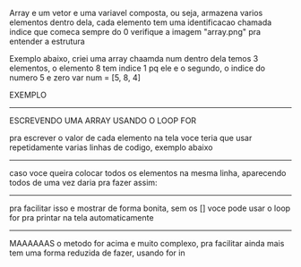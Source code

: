  Array e um vetor
 e uma variavel composta, ou seja, armazena varios elementos dentro dela, cada elemento tem uma identificacao chamada indice que comeca sempre do 0
 verifique a imagem "array.png" pra entender a estrutura

Exemplo abaixo, criei uma array chaamda num
dentro dela temos 3 elementos, o elemento 8 tem indice 1 pq ele e o segundo, o indice do numero 5 e zero
var num = [5, 8, 4]

<script>
    let num = [5, 8, 9, 2]
    num[4] = 6 //acrescentei o numero 6 na posicao 4
    num.push(7) //esse e outro metodo pra acrescentar elemento na array, significa que vai acrescentar o numero 7 como ultima posicao da array
    num.length //serve pra saber o tamanho da array, diz quantos elementos tem dentro
    num.sort() //vai organizar os elementos dentro da array, se forem numero vai colocar em order crescente, se forem palavras vai colocar em ordem alfabetica
</script>


EXEMPLO
<script>
let num = [5, 8, 9, 2]
console.log(num)
//resultado: [ 5, 8, 9, 2 ]

let num = [5, 8, 9, 2, 3]
console.log(`O vetor tem ${num.length} posicoes`)
//resultado: O vetor tem 5 posicoes

let num = [5, 8, 9, 2, 3]
console.log(`O vetor de posicao um e o numero: ${num[1]}`)
//resultado: O vetor de posicao um e o numero: 8

let num = [5, 8, 9, 2, 3]
num.sort() //usei o sorte pra organizar os elementos por ordem numerica
console.log(num[0]) //agora o elemento da posicao 0 e 2

let num = [5, 8, 9, 2, 3]
num.push(1) //adicionei o numero 1 depois do numero 3 dentro da array

</script>

______________________________________________________________________________________
ESCREVENDO UMA ARRAY USANDO O LOOP FOR

pra escrever o valor de cada elemento na tela voce teria que usar repetidamente varias linhas de codigo, exemplo abaixo
<script>

let valores = [8, 1, 7, 4, 2, 9]
console.log(valores[0]) //assim ele vai printa o numero que esta dentro de cada indice desses, nesse caso 8
console.log(valores[1]) //nesse caso 1
console.log(valores[2]) //nesse caso 7
console.log(valores[3])

</script>
___________________
caso voce queira colocar todos os elementos na mesma linha, aparecendo todos de uma vez daria pra fazer assim:
<script>

let valores = [8, 1, 7, 4, 2, 9]
console.log(valores) //mas iria printar os numeros com os []
//resultado: [8, 1, 7, 4, 2, 9] 

</script>

____________________
pra facilitar isso e mostrar de forma bonita, sem os [] voce pode usar o loop for pra printar na tela automaticamente
<script>

var valores = [2, 3, 5, 4, 6, 1]
for(let pos = 0; pos < valores.length; pos++) { //criei a variavel pos que comeca no 0, enquanto a variavel pos for menor do que o tamanho da array valores, o pos vai receber pos + 1
    console.log(`A posicao ${pos} tem o valor ${valores[pos]}`)
}
/* resultado: 
A posicao 0 tem o valor 2
A posicao 1 tem o valor 3
A posicao 2 tem o valor 5
A posicao 3 tem o valor 4
A posicao 4 tem o valor 6
A posicao 5 tem o valor 1
*/
</script>

__________________
MAAAAAAS o metodo for acima e muito complexo, pra facilitar ainda mais tem uma forma reduzida de fazer, usando for in

<script>

var valores = [2, 3, 5, 4, 6, 1]
for(let pos in valores) { //para cada posicao em valores
    console.log(`A posicao ${pos} tem o valor ${valores[pos]}`) //mostre valores
}
/* resultado: 
A posicao 0 tem o valor 2
A posicao 1 tem o valor 3
A posicao 2 tem o valor 5
A posicao 3 tem o valor 4
A posicao 4 tem o valor 6
A posicao 5 tem o valor 1
*/